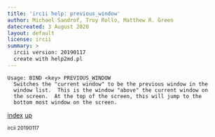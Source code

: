 ```yaml
---
title: 'ircii help: previous_window'
author: Michael Sandrof, Troy Rollo, Matthew R. Green
datecreated: 3 August 2020
layout: default
license: ircii
summary: >
  ircii version: 20190117
  create with help2md.pl
---
```

```
Usage: BIND <key> PREVIOUS_WINDOW
  Switches the "current window" to be the previous window in the
  window list.  This is the window "above" the current window on
  the screen.  At the top of the screen, this will jump to the
  bottom most window on the screen.
```

[index](index.html)
[up](..)

<small> ircii 20190117 </small>
